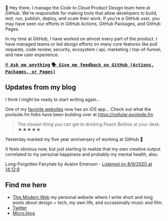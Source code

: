 👋 Hey there. I manage the _Code to Cloud_ Product Design team here at GitHub. We're responsible for making tools that allow developers to build, test, run, publish, deploy, and scale their work. If you're a GitHub user, you may have seen our efforts in GitHub Actions, GitHub Packages, and GitHub Pages.

In my time at GitHub, I have worked on almost every part of the product. I have managed teams or led design efforts on many core features like pull requests, code review, security, ecosystem / api, marketing / top-of-funnel, and new user experience.

<kbd><strong>[⁉️ Ask me anything](https://github.com/pmarsceill/pmarsceill/issues/new?assignees=pmarsceill&labels=ama&template=ama.md&title=%5BAMA%5D)</strong></kbd> <kbd><strong>[🗣 Give me feedback on GitHub (Actions, Packages, or Pages)](https://github.com/pmarsceill/pmarsceill/issues/new?assignees=pmarsceill&labels=feedback&template=feedback.md&title=%5BFEEDBACK%5D)</strong></kbd>

## Updates from my blog

<!--START_SECTION:feed-->
<p class="css-56tzch">I think I might be ready to start writing again…</p>
<p class="css-56tzch">One of my <a href="https://poolside.fm" class="css-t8fagw">favorite websites</a> now has an iOS app… Check out what the poolside.fm folks have been building over at <a href="https://cellular.poolside.fm" class="css-t8fagw">https://cellular.poolside.fm</a></p><blockquote class="css-1bfyh5s"><p class="css-56tzch">The closest thing you can get to drinking Peach Bellinis at your desk. ★★★★★</p></blockquote>
<p class="css-56tzch">Yesterday marked my five year anniversary of working at GitHub 🎉</p>
<p class="css-56tzch">It feels obvious now, but just starting to realize that my own creative output correlated to my personal happiness and probably my mental health, also.</p>
<p>Long-Forgotten Fairytale by Avalon Emerson - <a href="https://thismodernweb.com/inbox/#long-forgotten fairytale-undefined-">
                          Listened on 8/9/2020 at 14:12:9</a></p>
<!--END_SECTION:feed-->

## Find me here

- [This Modern Web](https://thismodernweb.com) my personal website where I write short and long posts about design + tech, my own life, and occasionally music and film.
- [Twitter](https://twitter.com/pmarsceill)
- [Micro.blog](https://micro.blog/pmarsceill)
